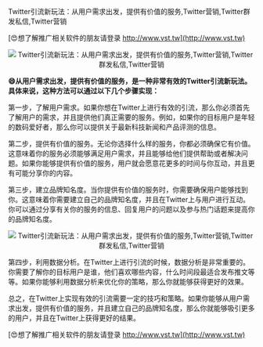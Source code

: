 Twitter引流新玩法：从用户需求出发，提供有价值的服务,Twitter营销,Twitter群发私信,Twitter营销

[😍想了解推广相关软件的朋友请登录 http://www.vst.tw](http://www.vst.tw)

 <center><img src="https://vst.tw/MP4/tuiguang/png/8.png" alt="Twitter引流新玩法：从用户需求出发，提供有价值的服务,Twitter营销,Twitter群发私信,Twitter营销"></center>

**😄从用户需求出发，提供有价值的服务，是一种非常有效的Twitter引流新玩法。具体来说，这种方法可以通过以下几个步骤实现：**

第一步，了解用户需求。如果你想在Twitter上进行有效的引流，那么你必须首先了解用户的需求，并且提供他们真正需要的服务。例如，如果你的目标用户是年轻的数码爱好者，那么你可以提供关于最新科技新闻和产品评测的信息。

第二步，提供有价值的服务。无论你选择什么样的服务，你都必须确保它有价值。这意味着你的服务必须能够满足用户需求，并且能够给他们提供帮助或者解决问题。如果你能够提供有价值的服务，用户就会愿意花更多的时间与你互动，并且更有可能分享你的内容。

第三步，建立品牌知名度。当你提供有价值的服务时，你需要确保用户能够找到你。这意味着你需要建立自己的品牌知名度，并且在Twitter上与用户进行互动。你可以通过分享有关你的服务的信息、回复用户的问题以及参与热门话题来提高你的品牌知名度。

 <center><img src="https://vst.tw/MP4/tuiguang/png/8.png" alt="Twitter引流新玩法：从用户需求出发，提供有价值的服务,Twitter营销,Twitter群发私信,Twitter营销"></center>

第四步，利用数据分析。在Twitter上进行引流的时候，数据分析是非常重要的。你需要了解你的目标用户是谁，他们喜欢哪些内容，什么时间段最适合发布推文等等。如果你能够利用数据分析来优化你的策略，那么你就能够获得更好的效果。

总之，在Twitter上实现有效的引流需要一定的技巧和策略。如果你能够从用户需求出发，提供有价值的服务，并且建立自己的品牌知名度，那么你就能够吸引更多的用户，并且在Twitter上获得更好的结果。

[😍想了解推广相关软件的朋友请登录 http://www.vst.tw](http://www.vst.tw)



